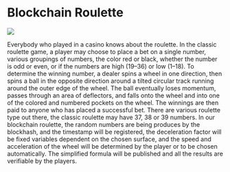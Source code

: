 # Blockchain Roulette

![](../.gitbook/assets/online\_roulette\_001.jpg)

Everybody who played in a casino knows about the roulette. In the classic roulette game, a player may choose to place a bet on a single number, various groupings of numbers, the color red or black, whether the number is odd or even, or if the numbers are high (19–36) or low (1–18). To determine the winning number, a dealer spins a wheel in one direction, then spins a ball in the opposite direction around a tilted circular track running around the outer edge of the wheel. The ball eventually loses momentum, passes through an area of deflectors, and falls onto the wheel and into one of the colored and numbered pockets on the wheel. The winnings are then paid to anyone who has placed a successful bet. There are various roulette type out there, the classic roulette may have 37, 38 or 39 numbers. In our blockchain roulette, the random numbers are being produces by the blockhash, and the timestamp will be registered, the deceleration factor will be fixed variables dependent on the chosen surface, and the speed and acceleration of the wheel will be determined by the player or to be chosen automatically. The simplified formula will be published and all the results are verifiable by the players.

###
